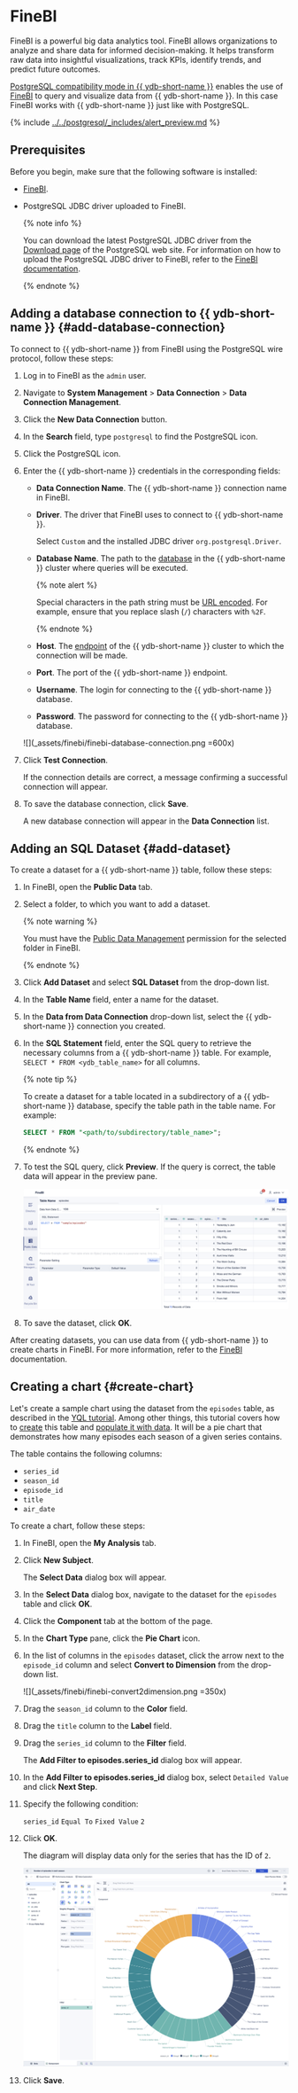# FineBI

FineBI is a powerful big data analytics tool. FineBI allows organizations to analyze and share data for informed decision-making. It helps transform raw data into insightful visualizations, track KPIs, identify trends, and predict future outcomes.

[PostgreSQL compatibility mode in {{ ydb-short-name }}](../../postgresql/intro.md) enables the use of [FineBI](https://intl.finebi.com/) to query and visualize data from {{ ydb-short-name }}. In this case FineBI works with {{ ydb-short-name }} just like with PostgreSQL.

{% include [../../postgresql/_includes/alert_preview.md](../../postgresql/_includes/alert_preview.md) %}

## Prerequisites

Before you begin, make sure that the following software is installed:

* [FineBI](https://intl.finebi.com/).
* PostgreSQL JDBC driver uploaded to FineBI.

    {% note info %}

    You can download the latest PostgreSQL JDBC driver from the [Download page](https://jdbc.postgresql.org/download/) of the PostgreSQL web site. For information on how to upload the PostgreSQL JDBC driver to FineBI, refer to the [FineBI documentation](https://help.fanruan.com/finebi-en/doc-view-1540.html).

    {% endnote %}


## Adding a database connection to {{ ydb-short-name }} {#add-database-connection}

To connect to {{ ydb-short-name }} from FineBI using the PostgreSQL wire protocol, follow these steps:

1. Log in to FineBI as the `admin` user.

1. Navigate to **System Management** > **Data Connection** > **Data Connection Management**.

1. Click the **New Data Connection** button.

1. In the **Search** field, type `postgresql` to find the PostgreSQL icon.

1. Click the PostgreSQL icon.

1. Enter the {{ ydb-short-name }} credentials in the corresponding fields:

    * **Data Connection Name**. The {{ ydb-short-name }} connection name in FineBI.

    * **Driver**. The driver that FineBI uses to connect to {{ ydb-short-name }}.

        Select `Custom` and the installed JDBC driver `org.postgresql.Driver`.

    * **Database Name**. The path to the [database](../../concepts/glossary.md#database) in the {{ ydb-short-name }} cluster where queries will be executed.

        {% note alert %}

        Special characters in the path string must be [URL encoded](https://en.wikipedia.org/wiki/Percent-encoding). For example, ensure that you replace slash (`/`) characters with `%2F`.

        {% endnote %}

    * **Host**. The [endpoint](https://ydb.tech/docs/en/concepts/connect#endpoint) of the {{ ydb-short-name }} cluster to which the connection will be made.

    * **Port**. The port of the {{ ydb-short-name }} endpoint.

    * **Username**. The login for connecting to the {{ ydb-short-name }} database.

    * **Password**. The password for connecting to the {{ ydb-short-name }} database.

    ![](_assets/finebi/finebi-database-connection.png =600x)

1. Click **Test Connection**.

    If the connection details are correct, a message confirming a successful connection will appear.

1. To save the database connection, click **Save**.

    A new database connection will appear in the **Data Connection** list.

## Adding an SQL Dataset {#add-dataset}

To create a dataset for a {{ ydb-short-name }} table, follow these steps:

1. In FineBI, open the **Public Data** tab.

1. Select a folder, to which you want to add a dataset.

    {% note warning %}

    You must have the [Public Data Management](https://help.fanruan.com/finebi-en/doc-view-5734.html) permission for the selected folder in FineBI.

    {% endnote %}

1. Click **Add Dataset** and select **SQL Dataset** from the drop-down list.

1. In the **Table Name** field, enter a name for the dataset.

1. In the **Data from Data Connection** drop-down list, select the {{ ydb-short-name }} connection you created.

1. In the **SQL Statement** field, enter the SQL query to retrieve the necessary columns from a {{ ydb-short-name }} table. For example, `SELECT * FROM <ydb_table_name>` for all columns.

    {% note tip %}

    To create a dataset for a table located in a subdirectory of a {{ ydb-short-name }} database, specify the table path in the table name. For example:

    ```sql
    SELECT * FROM "<path/to/subdirectory/table_name>";
    ```

    {% endnote %}

1. To test the SQL query, click **Preview**. If the query is correct, the table data will appear in the preview pane.

    ![](_assets/finebi/finebi-sql-dataset.png)

1. To save the dataset, click **OK**.

After creating datasets, you can use data from {{ ydb-short-name }} to create charts in FineBI. For more information, refer to the [FineBI](https://help.fanruan.com/finebi-en/) documentation.

## Creating a chart {#create-chart}

Let's create a sample chart using the dataset from the `episodes` table, as described in the [YQL tutorial](../../dev/yql-tutorial/index.md). Among other things, this tutorial covers how to [create](../../dev/yql-tutorial/create_demo_tables.md) this table and [populate it with data](../../dev/yql-tutorial/fill_tables_with_data.md). It will be a pie chart that demonstrates how many episodes each season of a given series contains.

The table contains the following columns:

* `series_id`
* `season_id`
* `episode_id`
* `title`
* `air_date`

To create a chart, follow these steps:

1. In FineBI, open the **My Analysis** tab.

1. Click **New Subject**.

    The **Select Data** dialog box will appear.

1. In the **Select Data** dialog box, navigate to the dataset for the `episodes` table and click **OK**.

1. Click the **Component** tab at the bottom of the page.

1. In the **Chart Type** pane, click the **Pie Chart** icon.

1. In the list of columns in the `episodes` dataset, click the arrow next to the `episode_id` column and select **Convert to Dimension** from the drop-down list.

    ![](_assets/finebi/finebi-convert2dimension.png =350x)

1. Drag the `season_id` column to the **Color** field.

1. Drag the `title` column to the **Label** field.

1. Drag the `series_id` column to the **Filter** field.

    The **Add Filter to episodes.series_id** dialog box will appear.

1. In the **Add Filter to episodes.series_id** dialog box, select `Detailed Value` and click **Next Step**.

1. Specify the following condition:

    `series_id` `Equal To` `Fixed Value` `2`

1. Click **OK**.

    The diagram will display data only for the series that has the ID of `2`.

    ![](_assets/finebi/finebi-sample-chart.png)

1. Click **Save**.